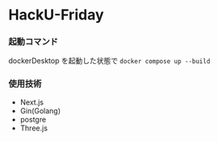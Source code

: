 # HackU-Friday

### 起動コマンド

dockerDesktop を起動した状態で
`docker compose up --build`

### 使用技術

- Next.js
- Gin(Golang)
- postgre
- Three.js

